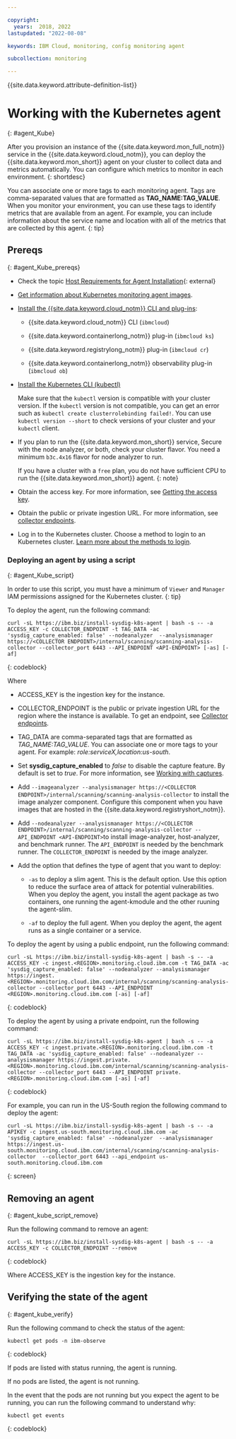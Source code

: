 ```yaml
---

copyright:
  years:  2018, 2022
lastupdated: "2022-08-08"

keywords: IBM Cloud, monitoring, config monitoring agent

subcollection: monitoring

---
```


{{site.data.keyword.attribute-definition-list}}

# Working with the Kubernetes agent
{: #agent_Kube}

After you provision an instance of the {{site.data.keyword.mon_full_notm}} service in the {{site.data.keyword.cloud_notm}}, you can deploy the {{site.data.keyword.mon_short}} agent on your cluster to collect data and metrics automatically. You can configure which metrics to monitor in each environment.
{: shortdesc}

You can associate one or more tags to each monitoring agent. Tags are comma-separated values that are formatted as **TAG_NAME:TAG_VALUE**. When you monitor your environment, you can use these tags to identify metrics that are available from an agent. For example, you can include information about the service name and location with all of the metrics that are collected by this agent.
{: tip}


## Prereqs
{: #agent_Kube_prereqs}

- Check the topic [Host Requirements for Agent Installation](https://docs.sysdig.com/en/host-requirements-for-agent-installation.html){: external}

- [Get information about Kubernetes monitoring agent images](/docs/monitoring?topic=monitoring-monitoring_agent_image).

- [Install the {{site.data.keyword.cloud_notm}} CLI and plug-ins](/docs/containers?topic=containers-cs_cli_install#cs_cli_install_steps):

    * {{site.data.keyword.cloud_notm}} CLI (`ibmcloud`)
    
    * {{site.data.keyword.containerlong_notm}} plug-in (`ibmcloud ks`)
    
    * {{site.data.keyword.registrylong_notm}} plug-in (`ibmcloud cr`)
    
    * {{site.data.keyword.containerlong_notm}} observability plug-in (`ibmcloud ob`)

- [Install the Kubernetes CLI (kubectl)](/docs/containers?topic=containers-cs_cli_install#kubectl)

    Make sure that the `kubectl` version is compatible with your cluster version. If the `kubectl` version is not compatible, you can get an error such as `kubectl create clusterrolebinding failed!`. You can use `kubectl version --short` to check versions of your cluster and your `kubectl` client.

- If you plan to run the {{site.data.keyword.mon_short}} service, Secure with the node analyzer, or both, check your cluster flavor. You need a minimum `b3c.4x16` flavor for node analyzer to run.

    If you have a cluster with a `free` plan, you do not have sufficient CPU to run the {{site.data.keyword.mon_short}} agent.
    {: note}

- Obtain the access key. For more information, see [Getting the access key](/docs/monitoring?topic=monitoring-access_key#access_key_ibm_cloud_ui).

- Obtain the public or private ingestion URL. For more information, see [collector endpoints](/docs/monitoring?topic=monitoring-endpoints#endpoints_ingestion).

- Log in to the Kubernetes cluster. Choose a method to login to an Kubernetes cluster. [Learn more about the methods to login](/docs/containers?topic=containers-access_cluster).



### Deploying an agent by using a script
{: #agent_Kube_script}

In order to use this script, you must have a minimum of `Viewer` and `Manager` IAM permissions assigned for the Kubernetes cluster.
{: tip}

To deploy the agent, run the following command:

```
curl -sL https://ibm.biz/install-sysdig-k8s-agent | bash -s -- -a ACCESS_KEY -c COLLECTOR_ENDPOINT -t TAG_DATA -ac 'sysdig_capture_enabled: false' --nodeanalyzer  --analysismanager https://<COLLECTOR ENDPOINT>/internal/scanning/scanning-analysis-collector --collector_port 6443 --API_ENDPOINT <API-ENDPOINT> [-as] [-af]
```
{: codeblock}

Where

* ACCESS_KEY is the ingestion key for the instance.

* COLLECTOR_ENDPOINT is the public or private ingestion URL for the region where the instance is available. To get an endpoint, see [Collector endpoints](/docs/sysdig-secure?topic=sysdig-secure-endpoints#endpoints_ingestion).

* TAG_DATA are comma-separated tags that are formatted as *TAG_NAME:TAG_VALUE*. You can associate one or more tags to your agent. For example: *role:serviceX,location:us-south*. 

* Set **sysdig_capture_enabled** to *false* to disable the capture feature. By default is set to *true*. For more information, see [Working with captures](/docs/monitoring?topic=monitoring-captures#captures).

* Add `--imageanalyzer --analysismanager https://<COLLECTOR ENDPOINT>/internal/scanning/scanning-analysis-collector` to install the image analyzer component. Configure this component when you have images that are hosted in the {{site.data.keyword.registryshort_notm}}.

* Add `--nodeanalyzer --analysismanager https://<COLLECTOR ENDPOINT>/internal/scanning/scanning-analysis-collector --API_ENDPOINT <API-ENDPOINT>`to install image-analyzer, host-analyzer, and benchmark runner. The `API_ENDPOINT` is needed by the benchmark runner. The `COLLECTOR_ENDPOINT` is needed by the image analyzer.

* Add the option that defines the type of agent that you want to deploy:

    - `-as` to deploy a slim agent. This is the default option. Use this option to reduce the surface area of attack for potential vulnerabilities. When you deploy the agent, you install the agent package as two containers, one running the agent-kmodule and the other ruuning the agent-slim. 

    - `-af` to deploy the full agent. When you deploy the agent, the agent runs as a single container or a service.


To deploy the agent by using a public endpoint, run the following command:

```
curl -sL https://ibm.biz/install-sysdig-k8s-agent | bash -s -- -a ACCESS_KEY -c ingest.<REGION>.monitoring.cloud.ibm.com -t TAG_DATA -ac 'sysdig_capture_enabled: false' --nodeanalyzer --analysismanager https://ingest.<REGION>.monitoring.cloud.ibm.com/internal/scanning/scanning-analysis-collector --collector_port 6443 --API_ENDPOINT <REGION>.monitoring.cloud.ibm.com [-as] [-af]
```
{: codeblock}

To deploy the agent by using a private endpoint, run the following command:

```
curl -sL https://ibm.biz/install-sysdig-k8s-agent | bash -s -- -a ACCESS_KEY -c ingest.private.<REGION>.monitoring.cloud.ibm.com -t TAG_DATA -ac 'sysdig_capture_enabled: false' --nodeanalyzer --analysismanager https://ingest.private.<REGION>.monitoring.cloud.ibm.com/internal/scanning/scanning-analysis-collector --collector_port 6443 --API_ENDPOINT private.<REGION>.monitoring.cloud.ibm.com [-as] [-af]
```
{: codeblock}




For example, you can run in the US-South region the following command to deploy the agent:

```
curl -sL https://ibm.biz/install-sysdig-k8s-agent | bash -s -- -a APIKEY -c ingest.us-south.monitoring.cloud.ibm.com -ac 'sysdig_capture_enabled: false' --nodeanalyzer  --analysismanager https://ingest.us-south.monitoring.cloud.ibm.com/internal/scanning/scanning-analysis-collector  --collector_port 6443 --api_endpoint us-south.monitoring.cloud.ibm.com
```
{: screen}



## Removing an agent
{: #agent_kube_script_remove}

Run the following command to remove an agent:

```
curl -sL https://ibm.biz/install-sysdig-k8s-agent | bash -s -- -a ACCESS_KEY -c COLLECTOR_ENDPOINT --remove
```
{: codeblock}

Where ACCESS_KEY is the ingestion key for the instance.



## Verifying the state of the agent
{: #agent_kube_verify}

Run the following command to check the status of the agent:

```text
kubectl get pods -n ibm-observe
```
{: codeblock}

If pods are listed with status running, the agent is running.

If no pods are listed, the agent is not running.

In the event that the pods are not running but you expect the agent to be running, you can run the following command to understand why:

```text
kubectl get events
```
{: codeblock}

   

 




